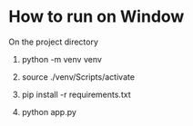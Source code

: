 # How to run on Window

On the project directory

1. python -m venv venv

2. source ./venv/Scripts/activate

3. pip install -r requirements.txt

4. python app.py
